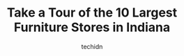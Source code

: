 ---
layout: ampstory
image: https://i0.wp.com/paketmu.com/wp-content/uploads/2023/06/warehouse-furniture-0-in-indiana-1686367365.png?resize=640,853
author: techidn
featured: false
description: Explore the diverse Furniture Store scene in Indiana, home to an incredible selection of 10 establishments catering to every taste. Whether youre in search of iconic favorites or undiscover
title: Take a Tour of the 10 Largest Furniture Stores in Indiana
cover:
   title: Take a Tour of the 10 Largest Furniture Stores in Indiana
   subtitle: RICKPATE
   background: https://paketmu.com/wp-content/uploads/2023/06/warehouse-furniture-0-in-indiana-1686367365.png

pages: 
 - layout: thirds
   top: <h1>#1 Value City Furniture</h1>
   bottom: "<p>Purchased new dining set, got a great price, waited 2 weeks for it which is understandable. Delivery team was nice to us. Only problem we had was a corner of the new tabl</p>"
   background: https://paketmu.com/wp-content/uploads/2023/06/warehouse-furniture-1-in-indiana-1686367367.jpeg
   backgroundblur: true
 - layout: thirds
   top: <h1>#2 Bobs Discount Furniture and Mattress Store</h1>
   bottom: "<p>I have ordered my sofa and chair and it will be here in only a matter of days. I want to give a shout-out to Regina at the Greenwood location for making us feel comfortab</p>"
   background: https://paketmu.com/wp-content/uploads/2023/06/warehouse-furniture-2-in-indiana-1686367368.jpeg
   cta:
      link: https://paketmu.com/take-a-tour-of-the-10-largest-furniture-stores-in-indiana/
      text: Take a Tour of the 10 Largest Furniture Stores in Indiana
 - layout: thirds
   top: <h1>#3 Ashley Store</h1>
   bottom: "<p>We went to multiple stores today to look for the perfect sectional at the perfect price.  This was the first store that we went to and then we went to 6 other furniture s</p>"
   background: https://paketmu.com/wp-content/uploads/2023/06/warehouse-furniture-3-in-indiana-1686367368.jpeg
   cta:
      link: https://paketmu.com/take-a-tour-of-the-10-largest-furniture-stores-in-indiana/
      text: Take a Tour of the 10 Largest Furniture Stores in Indiana
 - layout: thirds
   top: <h1>#4 Bobs Discount Furniture and Mattress Store</h1>
   bottom: "<p>8603 Allisonville Rd, Indianapolis, IN 46250, United States</p>"
   background: https://images.unsplash.com/photo-1553949345-eb786bb3f7ba?ixlib=rb-4.0.3&ixid=MnwxMjA3fDB8MHxwaG90by1wYWdlfHx8fGVufDB8fHx8&auto=format&fit=crop&w=640&h=853&q=80
   cta:
      link: https://paketmu.com/take-a-tour-of-the-10-largest-furniture-stores-in-indiana/
      text: Take a Tour of the 10 Largest Furniture Stores in Indiana
 - layout: thirds
   top: <h1>#5 Weekends Only Furniture & Mattress — Castleton</h1>
   bottom: "<p>8315 Center Run Dr, Indianapolis, IN 46250, United States</p>"
   background: https://images.unsplash.com/photo-1552083974-186346191183?ixlib=rb-4.0.3&ixid=MnwxMjA3fDB8MHxwaG90by1wYWdlfHx8fGVufDB8fHx8&auto=format&fit=crop&w=640&h=853&q=80
   cta:
      link: https://paketmu.com/take-a-tour-of-the-10-largest-furniture-stores-in-indiana/
      text: Take a Tour of the 10 Largest Furniture Stores in Indiana
 - layout: thirds
   top: <h1>#6 Urban Styles Furniture Indianapolis</h1>
   bottom: "<p>8375 Castleton Corner Dr, Indianapolis, IN 46250, United States</p>"
   background: https://images.unsplash.com/photo-1462556791646-c201b8241a94?ixlib=rb-4.0.3&ixid=MnwxMjA3fDB8MHxwaG90by1wYWdlfHx8fGVufDB8fHx8&auto=format&fit=crop&w=640&h=853&q=80
   cta:
      link: https://paketmu.com/take-a-tour-of-the-10-largest-furniture-stores-in-indiana/
      text: Take a Tour of the 10 Largest Furniture Stores in Indiana
 - layout: thirds
   top: <h1>#7 Indiana Furniture and Mattress</h1>
   bottom: "<p>1807 E Lincolnway, Valparaiso, IN 46383, United States</p>"
   background: https://images.unsplash.com/photo-1595364397663-fca4f075d796?ixlib=rb-4.0.3&ixid=MnwxMjA3fDB8MHxwaG90by1wYWdlfHx8fGVufDB8fHx8&auto=format&fit=crop&w=640&h=853&q=80
   cta:
      link: https://paketmu.com/take-a-tour-of-the-10-largest-furniture-stores-in-indiana/
      text: Take a Tour of the 10 Largest Furniture Stores in Indiana
 - layout: thirds
   middle: Continue reading...
   background: https://images.unsplash.com/photo-1546497974-b213c9efb599?ixlib=rb-4.0.3&ixid=MnwxMjA3fDB8MHxwaG90by1wYWdlfHx8fGVufDB8fHx8&auto=format&fit=crop&w=640&h=853&q=80
   cta:
      link: https://paketmu.com/take-a-tour-of-the-10-largest-furniture-stores-in-indiana/
      text: Take a Tour of the 10 Largest Furniture Stores in Indiana
      
---